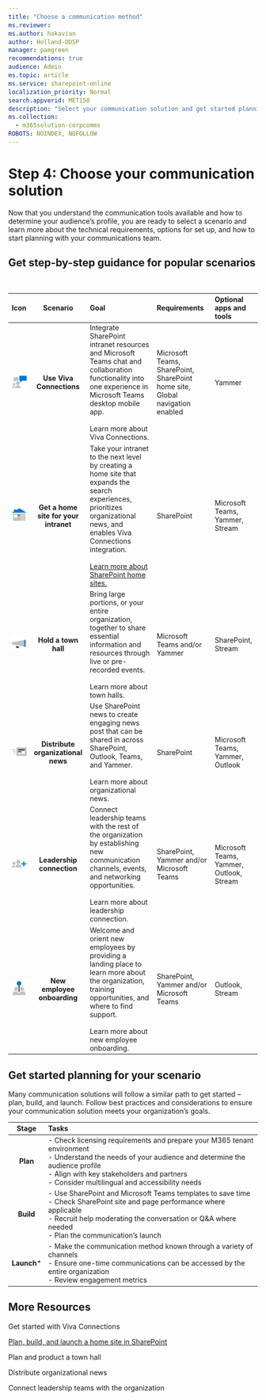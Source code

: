 ```yaml
---
title: "Choose a communication method"
ms.reviewer: 
ms.author: hokavian
author: Holland-ODSP
manager: pamgreen
recommendations: true
audience: Admin
ms.topic: article
ms.service: sharepoint-online
localization_priority: Normal
search.appverid: MET150
description: "Select your communication solution and get started planning"
ms.collection: 
  - m365solution-corpcomms
ROBOTS: NOINDEX, NOFOLLOW
---
```


# Step 4: Choose your communication solution

Now that you understand the communication tools available and how to determine your audience’s profile, you are ready to select a scenario and learn more about the technical requirements, options for set up, and how to start planning with your communications team.   


## Get step-by-step guidance for popular scenarios
<br>


| Icon     | Scenario                 | Goal          | Requirements          | Optional apps and tools         |
| :------------------:|:------------------: |:----------------|:----------------|:----------------|
| ![Image of two people talking icon](media/chat-room.png) | **Use Viva Connections** | Integrate SharePoint intranet resources and Microsoft Teams chat and collaboration functionality into one experience in Microsoft Teams desktop mobile app. <br> <br> Learn more about Viva Connections.            |Microsoft Teams, SharePoint, SharePoint home site, Global navigation enabled          |Yammer            |
|![Image of a house icon](media/icon-build-home.png) |**Get a home site for your intranet**   | Take your intranet to the next level by creating a home site that expands the search experiences, prioritizes organizational news, and enables Viva Connections integration. <br> <br> [Learn more about SharePoint home sites.](/sharepoint/home-site-plan.md)      |SharePoint           |Microsoft Teams, Yammer, Stream           |
|![Image of a mega phone icon](media/icon-launch-engage.png) | **Hold a town hall**   |Bring large portions, or your entire organization, together to share essential information and resources through live or pre-recorded events. <br> <br> Learn more about town halls.            |Microsoft Teams and/or Yammer            |SharePoint, Stream           |
| ![Image of a newspaper icon](media/icon-news.png)    | **Distribute organizational news**  | Use SharePoint news to create engaging news post that can be shared in across SharePoint, Outlook, Teams, and Yammer. <br> <br> Learn more about organizational news.          |SharePoint            | Microsoft Teams, Yammer, Outlook            |        
| ![Image of a networking icon](media/icon-launch-add.png)  |  **Leadership connection**   |   Connect leadership teams with the rest of the organization by establishing new communication channels, events, and networking opportunities. <br> <br> Learn more about leadership connection.            |SharePoint, Yammer and/or Microsoft Teams            |  Microsoft Teams, Yammer, Outlook, Stream          | 
| ![Image of a location symbol icon](media/icon-build-global.png)  | **New employee onboarding**     | Welcome and orient new employees by providing a landing place to learn more about the organization, training opportunities, and where to find support. <br> <br> Learn more about new employee onboarding.             |SharePoint, Yammer and/or Microsoft Teams            |Outlook, Stream            |

## Get started planning for your scenario
Many communication solutions will follow a similar path to get started – plan, build, and launch. Follow best practices and considerations to ensure your communication solution meets your organization’s goals. 

| Stage             | Tasks                | 
| :---------------: | :------------------- |
|**Plan**  | - Check licensing requirements and prepare your M365 tenant environment <br> - Understand the needs of your audience and determine the audience profile <br>  - Align with key stakeholders and partners <br>  - Consider multilingual and accessibility needs | 
| **Build**  |  - Use SharePoint and Microsoft Teams templates to save time <br> - Check SharePoint site and page performance where applicable <br> - Recruit help moderating the conversation or Q&A where needed <br> - Plan the communication’s launch | 
| **Launch***  |  - Make the communication method known through a variety of channels <br> - Ensure one-time communications can be accessed by the entire organization <br> - Review engagement metrics | 





## More Resources

Get started with Viva Connections
<br>

[Plan, build, and launch a home site in SharePoint](/sharepoint/home-site-plan.md)
<br>

Plan and product a town hall
<br>

Distribute organizational news
<br>

Connect leadership teams with the organization



